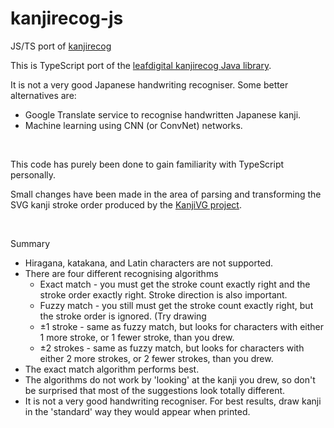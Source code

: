 # kanjirecog-js
JS/TS  port of [kanjirecog](http://live.leafdigital.com/kanji/)

This is TypeScript port of the [leafdigital kanjirecog Java library](https://github.com/quen/kanjirecog). 



It is not a very good Japanese handwriting recogniser. Some better alternatives are:
* Google Translate service to recognise handwritten Japanese kanji.
* Machine learning using CNN (or ConvNet) networks.

<br/>

This code has purely been done to gain familiarity with TypeScript personally.

Small changes have been made in the area of parsing and transforming the SVG kanji stroke order produced by the [KanjiVG project](http://kanjivg.tagaini.net/).

<br/>

Summary

* Hiragana, katakana, and Latin characters are not supported.
* There are four different recognising algorithms
  * Exact match - you must get the stroke count exactly right and the stroke order exactly right. Stroke direction is also important.
  * Fuzzy match - you still must get the stroke count exactly right, but the stroke order is ignored. (Try drawing
  * ±1 stroke - same as fuzzy match, but looks for characters with either 1 more stroke, or 1 fewer stroke, than you drew.
  * ±2 strokes - same as fuzzy match, but looks for characters with either 2 more strokes, or 2 fewer strokes, than you drew.
* The exact match algorithm performs best.
* The algorithms do not work by 'looking' at the kanji you drew, so don't be surprised that most of the suggestions look totally different.
* It is not a very good handwriting recogniser. For best results, draw kanji in the 'standard' way they would appear when printed.